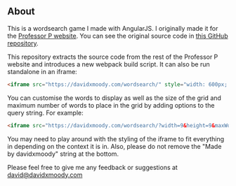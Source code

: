 ## About

This is a wordsearch game I made with AngularJS. I originally made it for the [Professor P website](http://professorp.co.uk/games/wordsearch/). You can see the original source code in [this GitHub repository](https://github.com/davidxmoody/professorp.co.uk). 

This repository extracts the source code from the rest of the Professor P website and introduces a new webpack build script. It can also be run standalone in an iframe:

```html
<iframe src="https://davidxmoody.com/wordsearch/" style="width: 600px; height: 410px"></iframe>
```

You can customise the words to display as well as the size of the grid and maximum number of words to place in the grid by adding options to the query string. For example:

```html
<iframe src="https://davidxmoody.com/wordsearch/?width=9&height=9&maxWords=20&word=these&word=will&word=be&word=the&word=words&word=you&word=find" style="width: 600px; height: 410px"></iframe>
```

You may need to play around with the styling of the iframe to fit everything in depending on the context it is in. Also, please do not remove the "Made by davidxmoody" string at the bottom.

Please feel free to give me any feedback or suggestions at <david@davidxmoody.com>
